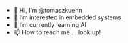 - 👋 Hi, I’m @tomaszkuehn
- 👀 I’m interested in embedded systems
- 🌱 I’m currently learning AI
- 📫 How to reach me ... look up!
